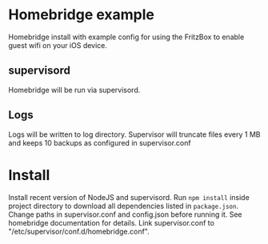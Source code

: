# Homebridge example

Homebridge install with example config for using the FritzBox to enable guest wifi on your iOS device.

## supervisord
Homebridge will be run via supervisord.

## Logs
Logs will be written to log directory. Supervisor will truncate files every 1 MB and keeps 10 backups as configured in supervisor.conf

# Install
Install recent version of NodeJS and supervisord.
Run `npm install` inside project directory to download all dependencies listed in `package.json`.
Change paths in supervisor.conf and config.json before running it. See homebridge documentation for details.
Link supervisor.conf to "/etc/supervisor/conf.d/homebridge.conf". 

